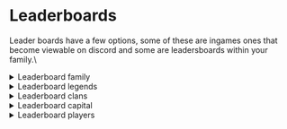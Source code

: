 # Leaderboards

Leader boards have a few options, some of these are ingames ones that become viewable on discord and some are leadersboards within your family.\


<details>

<summary>Leaderboard family</summary>



</details>

<details>

<summary>Leaderboard legends</summary>



</details>

<details>

<summary>Leaderboard clans</summary>



</details>

<details>

<summary>Leaderboard capital</summary>



</details>

<details>

<summary>Leaderboard players</summary>



</details>
